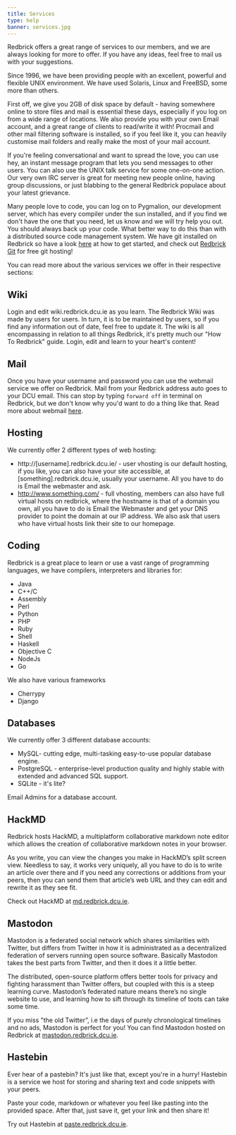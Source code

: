 ```yaml
---
title: Services
type: help
banner: services.jpg
---
```


Redbrick offers a great range of services to our members, and we are always looking for more to offer. If you have any ideas, feel free to mail us with your suggestions.

Since 1996, we have been providing people with an excellent, powerful and flexible UNIX environment. We have used Solaris, Linux and FreeBSD, some more than others.

First off, we give you 2GB of disk space by default - having somewhere online to store files and mail is essential these days, especially if you log on from a wide range of locations. We also provide you with your own Email account, and a great range of clients to read/write it with! Procmail and other mail filtering software is installed, so if you feel like it, you can heavily customise mail folders and really make the most of your mail account.

If you're feeling conversational and want to spread the love, you can use hey, an instant message program that lets you send messages to other users. You can also use the UNIX talk service for some one-on-one action. Our very own IRC server is great for meeting new people online, having group discussions, or just blabbing to the general Redbrick populace about your latest grievance.

Many people love to code, you can log on to Pygmalion, our development server, which has every compiler under the sun installed, and if you find we don't have the one that you need, let us know and we will try help you out. You should always back up your code. What better way to do this than with a distributed source code management system. We have git installed on Redbrick so have a look [here](https://wiki.redbrick.dcu.ie/mw/Git) at how to get started, and check out [Redbrick Git](https://git.redbrick.dcu.ie/) for free git hosting!


You can read more about the various services we offer in their respective sections:

## Wiki

Login and edit wiki.redbrick.dcu.ie as you learn. The Redbrick Wiki was made by users for users. In turn, it is to be maintained by users, so if you find any information out of date, feel free to update it. The wiki is all encompassing in relation to all things Redbrick, it's pretty much our "How To Redbrick" guide. Login, edit and learn to your heart's content!

## Mail

Once you have your username and password you can use the webmail service we offer on Redbrick. Mail from your Redbrick address auto goes to your DCU email. This can stop by typing ```forward off``` in terminal on Redbrick, but we don't know why you'd want to do a thing like that. Read more about webmail [here](https://wiki.redbrick.dcu.ie/mw/Webmail).

## Hosting

We currently offer 2 different types of web hosting:
*   http://[username].redbrick.dcu.ie/ - user vhosting is our default hosting, if you like, you can also have your site accessible, at [something].redbrick.dcu.ie, usually your username. All you have to do is Email the webmaster and ask.
*   http://www.something.com/ - full vhosting, members can also have full virtual hosts on redbrick, where the hostname is that of a domain you own, all you have to do is Email the Webmaster and get your DNS provider to point the domain at our IP address. We also ask that users who have virtual hosts link their site to our homepage.

## Coding

Redbrick is a great place to learn or use a vast range of programming languages,
we have compilers, interpreters and libraries for:

*   Java
*   C++/C
*   Assembly
*   Perl
*   Python
*   PHP
*   Ruby
*   Shell
*   Haskell
*   Objective C
*   NodeJs
*   Go

We also have various frameworks

*   Cherrypy
*   Django

## Databases

We currently offer 3 different database accounts:

*   MySQL- cutting edge, multi-tasking easy-to-use popular database engine.
*   PostgreSQL - enterprise-level production quality and highly stable with extended and advanced SQL support.
*   SQLite - it's lite?

Email Admins for a database account.

## HackMD

Redbrick hosts HackMD, a multiplatform collaborative markdown note editor which allows the creation of collaborative markdown notes in your browser.

As you write, you can view the changes you make in HackMD’s split screen view. Needless to say, it works very uniquely, all you have to do is to write an article over there and if you need any corrections or additions from your peers, then you can send them that article’s web URL and they can edit and rewrite it as they see fit.

Check out HackMD at [md.redbrick.dcu.ie](https://md.redbrick.dcu.ie).

## Mastodon

Mastodon is a federated social network which shares similarities with Twitter,
but differs from Twitter in how it is administrated as a decentralized
federation of servers running open source software. Basically Mastodon takes
the best parts from Twitter, and then it does it a little better.

The distributed, open-source platform offers better tools for privacy and
fighting harassment than Twitter offers, but coupled with this is a steep
learning curve. Mastodon’s federated nature means there’s no single website
to use, and learning how to sift through its timeline of toots can take some time.

If you miss "the old Twitter”, i.e the days of purely chronological timelines
and no ads, Mastodon is perfect for you! You can find Mastodon hosted on Redbrick
at [mastodon.redbrick.dcu.ie](https://mastodon.redbrick.dcu.ie).

## Hastebin

Ever hear of a pastebin? It's just like that, except you're in a hurry! Hastebin
is a service we host for storing and sharing text and code snippets with your peers.

Paste your code, markdown or whatever you feel like pasting into the provided space.
After that, just save it, get your link and then share it!

Try out Hastebin at [paste.redbrick.dcu.ie](https://paste.redbrick.dcu.ie).
